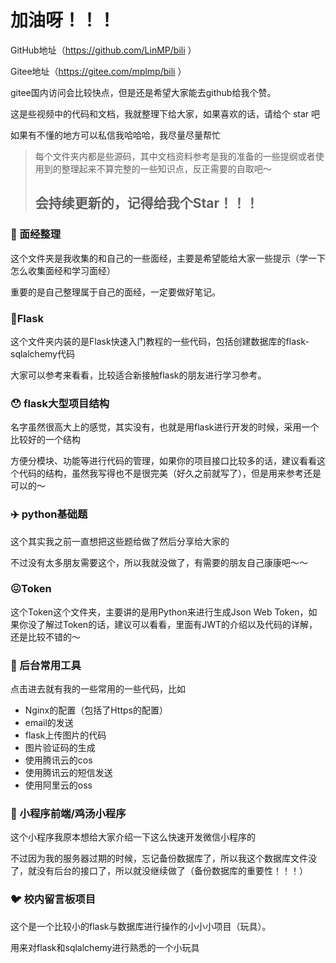 # 加油呀！！！

GitHub地址（https://github.com/LinMP/bili ）

Gitee地址（https://gitee.com/mplmp/bili ）

gitee国内访问会比较快点，但是还是希望大家能去github给我个赞。

这是些视频中的代码和文档，我就整理下给大家，如果喜欢的话，请给个 star 吧

如果有不懂的地方可以私信我哈哈哈，我尽量尽量帮忙

>   每个文件夹内都是些源码，其中文档资料参考是我的准备的一些提纲或者使用到的整理起来不算完整的一些知识点，反正需要的自取吧～
>
>   ## 会持续更新的，记得给我个Star！！！



### 🥱 面经整理

这个文件夹是我收集的和自己的一些面经，主要是希望能给大家一些提示（学一下怎么收集面经和学习面经）

重要的是自己整理属于自己的面经，一定要做好笔记。

### 📃Flask

这个文件夹内装的是Flask快速入门教程的一些代码，包括创建数据库的flask-sqlalchemy代码

大家可以参考来看看，比较适合新接触flask的朋友进行学习参考。

### 😯 flask大型项目结构

名字虽然很高大上的感觉，其实没有，也就是用flask进行开发的时候，采用一个比较好的一个结构

方便分模块、功能等进行代码的管理，如果你的项目接口比较多的话，建议看看这个代码的结构，虽然我写得也不是很完美（好久之前就写了），但是用来参考还是可以的～

### ✈️ python基础题

这个其实我之前一直想把这些题给做了然后分享给大家的

不过没有太多朋友需要这个，所以我就没做了，有需要的朋友自己康康吧～～

### 😖Token

这个Token这个文件夹，主要讲的是用Python来进行生成Json Web Token，如果你没了解过Token的话，建议可以看看，里面有JWT的介绍以及代码的详解，还是比较不错的～

### 🔧 后台常用工具

点击进去就有我的一些常用的一些代码，比如

-   Nginx的配置（包括了Https的配置）
-   email的发送
-   flask上传图片的代码
-   图片验证码的生成
-   使用腾讯云的cos
-   使用腾讯云的短信发送
-   使用阿里云的oss



### 🎸 小程序前端/鸡汤小程序

这个小程序我原本想给大家介绍一下这么快速开发微信小程序的

不过因为我的服务器过期的时候，忘记备份数据库了，所以我这个数据库文件没了，就没有后台的接口了，所以就没继续做了（备份数据库的重要性！！！）

### 🐦 校内留言板项目

这个是一个比较小的flask与数据库进行操作的小小小项目（玩具）。

用来对flask和sqlalchemy进行熟悉的一个小玩具
